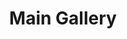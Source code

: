 ---
layout: album_gallery
title: "Main Gallery"
description: "Overview of all albums"
active: gallery
header-img: "img/gallery-bg.jpg"
images:

- image_path: /bachhuyentrang25/0/20220525_201318_283293219_3221590038108805_1727922305546119335_n.jpg
  resource: instagram
  gallery-folder: /gallery/bachhuyentrang25/
  gallery-name: "Bạch Huyền Trang"
  gallery-date: April 2025
- image_path: /baohatran704/-1/20200301_171516_87637750_955798404816740_8311643506606133696_n.jpg
  resource: instagram
  gallery-folder: /gallery/baohatran704/
  gallery-name: "Trần Bảo Hà"
  gallery-date: April 2025
- image_path: /beeemm_/0/20250212_181046_477918232_18489007171002844_949266269351967199_n.jpg
  resource: instagram
  gallery-folder: /gallery/beeemm_/
  gallery-name: "Lâm Vũ Song Tuyến"
  gallery-date: April 2025
- image_path: /chaucoor/1/20240929_120958_461391318_1987636188324687_8160231604694919816_n.jpg
  resource: instagram
  gallery-folder: /gallery/chaucoor/
  gallery-name: "Ngọc Châu"
  gallery-date: April 2025
- image_path: /chin_19022/-1/20231024_195453_395789859_18105337360347304_8147292846350297537_n.jpg
  resource: instagram
  gallery-folder: /gallery/chin_19022/
  gallery-name: "Thuy Trang Nguyen"
  gallery-date: April 2025
- image_path: /clothes/Japan/1129664858235022_432480786_1129665404901634_760168394356745822_n.jpg
  resource: facebook
  gallery-folder: /gallery/clothes/
  gallery-name: "ALBUMS"
  gallery-date: March 2025
- image_path: dyngyn.nt/20230416_092921_330007422_571062348339813_6252361284827574522_n.jpg
  resource: instagram
  gallery-folder: /gallery/dyngyn.nt/
  gallery-name: "album"
  gallery-date: N/A
- image_path: /HQT/ao_dai/762715875901005_420133952_762716192567640_35923821224375938_n.jpg
  resource: facebook
  gallery-folder: /gallery/HQT/
  gallery-name: "ALBUMS"
  gallery-date: March 2025
- image_path: /iamhaiiii/1/20240901_174400_457881096_3744636652463350_7586338612317066235_n.jpg
  resource: instagram
  gallery-folder: /gallery/iamhaiiii/
  gallery-name: "Trịnh Thị Hải"
  gallery-date: April 2025
- image_path: /imnotteee/0/20230706_174404_358046865_212122895130147_3465706036350743692_n.jpg
  resource: instagram
  gallery-folder: /gallery/imnotteee/
  gallery-name: "Thùy Trang"
  gallery-date: April 2025
- image_path: /imphuon.g/-1/20230301_184148_333466255_209784844929959_870494974932525911_n.jpg
  resource: instagram
  gallery-folder: /gallery/imphuon.g/
  gallery-name: "Thuy Phuong Ng"
  gallery-date: April 2025
- image_path: /instagram.com/dyngyn.nt/20250213_220942_477847317_18486437626043946_8879613388770009237_n.jpg
  resource: instagram
  gallery-folder: /gallery/index/
  gallery-name: "ALBUMS"
  gallery-date: N/A
- image_path: /KIA/black/1922416864824020_362305844_1922416844824022_4516055923126103301_n.jpg
  resource: facebook
  gallery-folder: /gallery/KIA/
  gallery-name: "ALBUMS"
  gallery-date: March 2025
- image_path: /leileinavie/binkini/20240405_140912_435598273_18035369668855820_1364039257181385084_n.jpg
  resource: instagram
  gallery-folder: /gallery/leileinavie/
  gallery-name: "ALBUMS"
  gallery-date: April 2025
- image_path: /lemylan/Quần dài (1)/234 (1).jpg
  resource: facebook
  gallery-folder: /gallery/lemylan/
  gallery-name: "ALBUMS"
  gallery-date: March 2025
- image_path: /linhlig1102/1/20210404_182201_168277744_470518440666749_3883094849134444609_n.jpg
  resource: instagram
  gallery-folder: /gallery/linhlig1102/
  gallery-name: "𝓝𝓰𝓾𝔂𝓮̂̃𝓷 𝓣𝓱𝓲̣ 𝓣𝓱𝓾𝔂̀ 𝓛𝓲𝓷𝓱"
  gallery-date: April 2025
- image_path: /luc.thuyy/-1/20250306_165939_483207688_18399830146103589_1752513343236392225_n.jpg
  resource: instagram
  gallery-folder: /gallery/luc.thuyy/
  gallery-name: "Nguyễn Thùy"
  gallery-date: April 2025
- image_path: /maitho9x/bikini/20230809_100025_366427945_997462484738091_8839988295868398963_n.jpg
  resource: instagram
  gallery-folder: /gallery/maitho9x/
  gallery-name: "ALBUMS"
  gallery-date: April 2025
- image_path: /mianh.1001/bikini/20240908_150012_458767663_812138557753553_2261028133763239942_n.jpg
  resource: instagram
  gallery-folder: /gallery/mianh.1001/
  gallery-name: "ALBUMS"
  gallery-date: April 2025
- image_path: /minhminh_014/ao_dai/Snaptik.app_74672772318495081044.jpg
  resource: instagram
  gallery-folder: /gallery/minhminh_014/
  gallery-name: "ALBUMS"
  gallery-date: April 2025
- image_path: /MyLinh/0/917165223867799_470044517_917165227201132_4000076254710638246_n.jpg
  resource: facebook
  gallery-folder: /gallery/MyLinh/
  gallery-name: "ALBUMS"
  gallery-date: March 2025
- image_path: /ngocxx.12/-1/20230828_164335_370577757_18305973967128170_396190341224585953_n.jpg
  resource: instagram
  gallery-folder: /gallery/ngocxx.12/
  gallery-name: "Chunn ✿∘ɷ∘✿"
  gallery-date: April 2025
- image_path: /NguyenNhu(nana)/1/1005249320676577_362286357_1005249317343244_2719347205115088550_n.jpg
  resource: facebook
  gallery-folder: /gallery/NguyenNhu(nana)/
  gallery-name: "ALBUMS"
  gallery-date: March 2025
- image_path: /plinhhhhh/-1/20240621_210816_448671286_3188797181250487_7718262485272736395_n.jpg
  resource: instagram
  gallery-folder: /gallery/plinhhhhh/
  gallery-name: "Phương Linh Võ"
  gallery-date: April 2025
- image_path: /QuynhAlee/1/259902142708400_469782124_962595615772379_543864227249946729_n.jpg
  resource: facebook
  gallery-folder: /gallery/QuynhAlee/
  gallery-name: "ALBUMS"
  gallery-date: March 2025
- image_path: /sulyu/quần dài/snaptik_7490929289349876999_2.jpeg
  resource: instagram
  gallery-folder: /gallery/sulyu/
  gallery-name: "_SU🎀"
  gallery-date: April 2025
- image_path: /teamy_99/0/20230602_120328_350637084_614823217269572_3395254699230234986_n.jpg
  resource: instagram
  gallery-folder: /gallery/teamy_99/
  gallery-name: "Nguyễn Trà My"
  gallery-date: April 2025
- image_path: /tienbabie_24/contset_2/1751577055696612_484788678_1799865530867764_7584064506195847072_n.jpg
  resource: instagram
  gallery-folder: /gallery/tienbabie_24/
  gallery-name: "Trần Bích Triều Tiên"
  gallery-date: April 2025
- image_path: tienbabie_dtth/set_0 (1).jpg
  resource: instagram
  gallery-folder: /gallery/tienbabie_dtth/
  gallery-name: "album"
  gallery-date: N/A
- image_path: /trangg.phaam/0/20240811_205652_455147474_18281374504225020_9118920791649303261_n.jpg
  resource: instagram
  gallery-folder: /gallery/trangg.phaam/
  gallery-name: "Trang Phạm (Huyen Trang Pham)"
  gallery-date: April 2025
- image_path: /TranHongVan/New folder/361574605_1006684887442861_3278226802160671015_n.jpg
  resource: facebook
  gallery-folder: /gallery/TranHongVan/
  gallery-name: "ALBUMS"
  gallery-date: March 2025
- image_path: /TranThiQuynhMy/10/7970799692963195_447429211_7970805096295988_6113911617501637507_n.jpg
  resource: facebook
  gallery-folder: /gallery/TranThiQuynhMy/
  gallery-name: "ALBUMS"
  gallery-date: March 2025
- image_path: /uyntu.tr/-1/20230724_191228_363366586_17906716943801078_7967413010164927499_n.jpg
  resource: instagram
  gallery-folder: /gallery/uyntu.tr/
  gallery-name: "Trần Ngọc Tú Uyên"
  gallery-date: April 2025
---